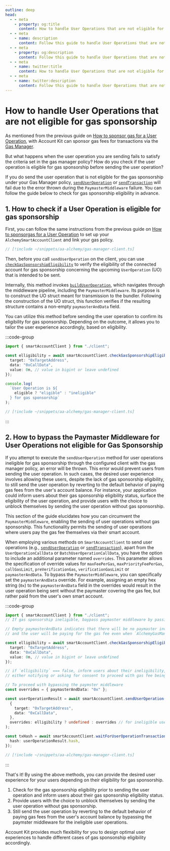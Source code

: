 ```yaml
---
outline: deep
head:
  - - meta
    - property: og:title
      content: How to handle User Operations that are not eligible for gas sponsorship
  - - meta
    - name: description
      content: Follow this guide to handle User Operations that are not eligible for gas sponsorship. Account Kit is a vertically integrated stack for building apps that support ERC-4337.
  - - meta
    - property: og:description
      content: Follow this guide to handle User Operations that are not eligible for gas sponsorship. Account Kit is a vertically integrated stack for building apps that support ERC-4337.
  - - meta
    - name: twitter:title
      content: How to handle User Operations that are not eligible for gas sponsorship
  - - meta
    - name: twitter:description
      content: Follow this guide to handle User Operations that are not eligible for gas sponsorship. Account Kit is a vertically integrated stack for building apps that support ERC-4337.
---
```


# How to handle User Operations that are not eligible for gas sponsorship

As mentioned from the previous guide on [How to sponsor gas for a User Operation](./gas-manager.md), with Account Kit can sponsor gas fees for transactions via the [Gas Manager](https://docs.alchemy.com/docs/gas-manager-services/?a=ak-docs).

But what happens when the user operation you are sending fails to satisfy the criteria set in the gas manager policy? How do you check if the user operation is eligible for gas sponsorship before sending the user operation?

If you do send the user operation that is not eligible for the gas sponsorship under your Gas Manager policy, [`sendUserOperation`](/packages/aa-core/smart-account-client/actions/sendUserOperation.md) or [`sendTransaction`](/packages/aa-core/smart-account-client/actions/sendTransaction.md) will fail due to the error thrown during the `PaymasterMiddleware` failure. You can follow the guide below to check for gas sponsorship eligibility in advance.

## 1. How to check if a User Operation is eligible for gas sponsorship

First, you can follow the same instructions from the previous guide on [How to sponsorgas for a User Operation](./gas-manager.md) to set up your `AlchemySmartAccountClient` and link your gas policy.

```ts [gas-manager-client.ts]
// [!include ~/snippets/aa-alchemy/gas-manager-client.ts]
```

Then, before you call `sendUserOperation` on the client, you can use [`checkGasSponsorshipEligibility`](/packages/aa-core/smart-account-client/actions/checkGasSponsorshipEligibility.md) to verify the eligibility of the connected account for gas sponsorship concerning the upcoming `UserOperation` (UO) that is intended to be sent.

Internally, this method invokes [`buildUserOperation`](/packages/aa-core/smart-account-client/actions/buildUserOperation.md), which navigates through the middleware pipeline, including the `PaymasterMiddleware`. Its purpose is to construct the UO struct meant for transmission to the bundler. Following the construction of the UO struct, this function verifies if the resulting structure contains a non-empty `paymasterAndData` field.

You can utilize this method before sending the user operation to confirm its eligibility for gas sponsorship. Depending on the outcome, it allows you to tailor the user experience accordingly, based on eligibility.

:::code-group

```ts [check-gas-sponsorship-eligibility.ts]
import { smartAccountClient } from "./client";

const elligibility = await smartAccountClient.checkGasSponsorshipEligibility({
  target: "0xTargetAddress",
  data: "0xCallData",
  value: 0n, // value in bigint or leave undefined
});

console.log(
  `User Operation is ${
    eligible ? "eligible" : "ineligible"
  } for gas sponsorship`
);
```

```ts [gas-manager-client.ts]
// [!include ~/snippets/aa-alchemy/gas-manager-client.ts]
```

:::

## 2. How to bypass the Paymaster Middleware for User Operations not eligible for Gas Sponsorship

If you attempt to execute the `sendUserOperation` method for user operations ineligible for gas sponsorship through the configured client with the gas manager policy, an error will be thrown. This error would prevent users from sending the user operation. In such cases, the desired user experience involves allowing these users, despite the lack of gas sponsorship eligibility, to still send the user operation by reverting to the default behavior of paying gas fees from the user's account balance. For instance, your application could inform users about their gas sponsorship eligibility status, surface the eligibility of the user operation, and provide users with the choice to unblock themselves by sending the user operation without gas sponsorship.

This section of the guide elucidates how you can circumvent the `PaymasterMiddleware`, enabling the sending of user operations without gas sponsorship. This functionality permits the sending of user operations where users pay the gas fee themselves via their smart account.

When employing various methods on `SmartAccountClient` to send user operations (e.g., [`sendUserOperation`](/packages/aa-core/smart-account-client/actions/sendUserOperation.md) or [`sendTransaction`](/packages/aa-core/smart-account-client/actions/sendTransaction.md)), apart from the `UserOperationCallData` or `BatchUserOperationCallData`, you have the option to include an additional parameter named `overrides`. This parameter allows the specification of override values for `maxFeePerGas`, `maxPriorityFeePerGas`, `callGasLimit`, `preVerificationGas`, `verificationGasLimit` or `paymasterAndData`. To bypass the `PaymasterMiddleware`, you can specifically set the `paymasterAndData` override. For example, assigning an empty hex string (`0x`) to the `paymasterAndData` field in the overrides would result in the user operation being sent without the paymaster covering the gas fee, but rather paid from the user's own smart account.

:::code-group

```ts [bypass-paymaster-middleware.ts]
import { smartAccountClient } from "./client";
// If gas sponsorship ineligible, baypass paymaster middleware by passing in the paymasterAndData override

// Empty paymasterAndData indicates that there will be no paymaster involved
// and the user will be paying for the gas fee even when `AlchemyGasManager` is configured on the client

const elligibility = await smartAccountClient.checkGasSponsorshipEligibility({
  target: "0xTargetAddress",
  data: "0xCallData",
  value: 0n, // value in bigint or leave undefined
});

// if `elligibility` === false, inform users about their ineligibility,
// either notifying or asking for consent to proceed with gas fee being paid from their account balance

// To proceed with bypassing the paymster middleware
const overrides = { paymasterAndData: "0x" };

const userOperationResult = await smartAccountClient.sendUserOperation(
  {
    target: "0xTargetAddress",
    data: "0xCallData",
  },
  overrides: elligibility ? undefined : overrides // for ineligible user operations, set the paymasterAndData override
);

const txHash = await smartAccountClient.waitForUserOperationTransaction({
  hash: userOperationResult.hash,
});
```

```ts [gas-manager-client.ts]
// [!include ~/snippets/aa-alchemy/gas-manager-client.ts]
```

:::

That's it! By using the above methods, you can provide the desired user experience for your users depending on their eligibility for gas sponsorship.

1. Check for the gas sponsorship eligibility prior to sending the user operation and inform users about their gas sponsorship eligibility status.
2. Provide users with the choice to unblock themselves by sending the user operation without gas sponsorship.
3. Still send the user operation by reverting to the default behavior of paying gas fees from the user's account balance by bypassing the paymster middleware for the ineligible user operations.

Account Kit provides much flexibility for you to design optimal user experiences to handle different cases of gas sponsonship eligibility accordingly.
